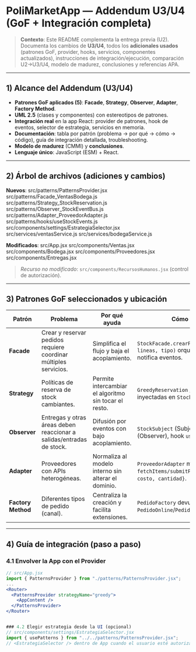 # PoliMarketApp — Addendum U3/U4 (GoF + Integración completa)

> **Contexto**: Este README complementa la entrega previa (U2). Documenta los cambios de **U3/U4**, todos los **adicionales usados** (patrones GoF, provider, hooks, servicios, componentes actualizados), instrucciones de integración/ejecución, comparación U2→U3/U4, modelo de madurez, conclusiones y referencias APA.

---

## 1) Alcance del Addendum (U3/U4)

- **Patrones GoF aplicados (5)**: **Facade**, **Strategy**, **Observer**, **Adapter**, **Factory Method**.
- **UML 2.5** (clases y componentes) con estereotipos de patrones.
- **Integración real** en la app React: provider de patrones, hook de eventos, selector de estrategia, servicios en memoria.
- **Documentación**: tabla por patrón (problema → por qué → cómo → código), guía de integración detallada, troubleshooting.
- **Modelo de madurez** (CMMI) y **conclusiones**.
- **Lenguaje único**: JavaScript (ESM) + React.

---

## 2) Árbol de archivos (adiciones y cambios)

**Nuevos**:
src/patterns/PatternsProvider.jsx
src/patterns/Facade_VentasBodega.js
src/patterns/Strategy_StockReservation.js
src/patterns/Observer_StockEventBus.js
src/patterns/Adapter_ProveedorAdapter.js
src/patterns/hooks/useStockEvents.js
src/components/settings/EstrategiaSelector.jsx
src/services/ventasService.js
src/services/bodegaService.js


**Modificados**:
src/App.jsx
src/components/Ventas.jsx
src/components/Bodega.jsx
src/components/Proveedores.jsx
src/components/Entregas.jsx


> *Recurso no modificado*: `src/components/RecursosHumanos.jsx` (control de autorización).

---

## 3) Patrones GoF seleccionados y ubicación

| Patrón | Problema | Por qué ayuda | Cómo implementarlo | Código |
|---|---|---|---|---|
| **Facade** | Crear y reservar pedidos requiere coordinar múltiples servicios. | Simplifica el flujo y baja el acoplamiento. | `StockFacade.crearPedidoYReservar(clienteId, lineas, tipo)` orquesta Ventas↔Bodega y notifica eventos. | `src/patterns/Facade_VentasBodega.js` |
| **Strategy** | Políticas de reserva de stock cambiantes. | Permite intercambiar el algoritmo sin tocar el resto. | `GreedyReservation` / `BalancedReservation` inyectadas en `StockFacade`. | `src/patterns/Strategy_StockReservation.js` |
| **Observer** | Entregas y otras áreas deben reaccionar a salidas/entradas de stock. | Difusión por eventos con bajo acoplamiento. | `StockSubject` (Subject), `EntregasObserver` (Observer), hook `useStockEvents`. | `src/patterns/Observer_StockEventBus.js`, `src/patterns/hooks/useStockEvents.js` |
| **Adapter** | Proveedores con APIs heterogéneas. | Normaliza al modelo interno sin alterar el dominio. | `ProveedorAdapter` mapea `fetchItems/submitPurchase` → `{sku, nombre, costo, cantidad}`. | `src/patterns/Adapter_ProveedorAdapter.js` |
| **Factory Method** | Diferentes tipos de pedido (canal). | Centraliza la creación y facilita extensiones. | `PedidoFactory` devuelve `PedidoOnline`/`PedidoMostrador`. | `src/services/ventasService.js` |


---

## 4) Guía de integración (paso a paso)

### 4.1 Envolver la App con el Provider
```jsx
// src/App.jsx
import { PatternsProvider } from "./patterns/PatternsProvider.jsx";
...
<Router>
  <PatternsProvider strategyName="greedy">
    <AppContent />
  </PatternsProvider>
</Router>


### 4.2 Elegir estrategia desde la UI (opcional)
// src/components/settings/EstrategiaSelector.jsx
import { usePatterns } from "../../patterns/PatternsProvider.jsx";
// <EstrategiaSelector /> dentro de App cuando el usuario esté autorizado

